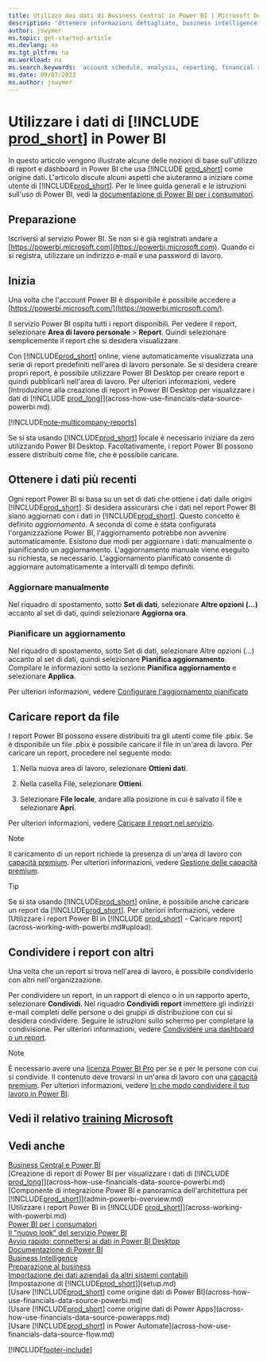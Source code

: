 ```yaml
---
title: Utilizzo dei dati di Business Central in Power BI | Microsoft Docs
description: 'Ottenere informazioni dettagliate, business intelligence e KPI dai dati di Business Central utilizzando Power BI.'
author: jswymer
ms.topic: get-started-article
ms.devlang: na
ms.tgt_pltfrm: na
ms.workload: na
ms.search.keywords: 'account schedule, analysis, reporting, financial report, business intelligence, KPI'
ms.date: 09/07/2022
ms.author: jswymer
---
```

# <a name="work-with-include-prodshortincludesprodshortmd-data-in-power-bi" />Utilizzare i dati di [!INCLUDE [prod_short](includes/prod_short.md)] in Power BI

In questo articolo vengono illustrate alcune delle nozioni di base sull'utilizzo di report e dashboard in Power BI che usa [!INCLUDE [prod_short](includes/prod_short.md)] come origine dati. L'articolo discute alcuni aspetti che aiuteranno a iniziare come utente di [!INCLUDE[prod_short](includes/prod_short.md)]. Per le linee guida generali e le istruzioni sull'uso di Power BI, vedi la [documentazione di Power BI per i consumatori](/power-bi/consumer).

## <a name="get-ready" />Preparazione

Iscriversi al servizio Power BI. Se non si è già registrati andare a [https://powerbi.microsoft.com](https://powerbi.microsoft.com). Quando ci si registra, utilizzare un indirizzo e-mail e una password di lavoro.

## <a name="get-started" />Inizia

Una volta che l'account Power BI è disponibile è possibile accedere a [https://powerbi.microsoft.com/](https://powerbi.microsoft.com/).

Il servizio Power BI ospita tutti i report disponibili. Per vedere il report, selezionare **Area di lavoro personale** > **Report**. Quindi selezionare semplicemente il report che si desidera visualizzare.

Con [!INCLUDE[prod_short](includes/prod_short.md)] online, viene automaticamente visualizzata una serie di report predefiniti nell'area di lavoro personale. Se si desidera creare propri report, è possibile utilizzare Power BI Desktop per creare report e quindi pubblicarli nell'area di lavoro. Per ulteriori informazioni, vedere [Introduzione alla creazione di report in Power BI Desktop per visualizzare i dati di [!INCLUDE [prod_long](includes/prod_long.md)]](across-how-use-financials-data-source-powerbi.md).

[!INCLUDE[note-multicompany-reports](includes/note-multicompany-reports.md)]

Se si sta usando [!INCLUDE[prod_short](includes/prod_short.md)] locale è necessario iniziare da zero utilizzando Power BI Desktop. Facoltativamente, i report Power BI possono essere distribuiti come file, che è possibile caricare.

## <a name="get-the-latest-data" />Ottenere i dati più recenti

Ogni report Power BI si basa su un set di dati che ottiene i dati dalle origini [!INCLUDE[prod_short](includes/prod_short.md)]. Si desidera assicurarsi che i dati nel report Power BI siano aggiornati con i dati in [!INCLUDE[prod_short](includes/prod_short.md)]. Questo concetto è definito *aggiornamento*.  A seconda di come è stata configurata l'organizzazione Power BI, l'aggiornamento potrebbe non avvenire automaticamente. Esistono due modi per aggiornare i dati: manualmente o pianificando un aggiornamento. L'aggiornamento manuale viene eseguito su richiesta, se necessario. L'aggiornamento pianificato consente di aggiornare automaticamente a intervalli di tempo definiti.

### <a name="refresh-manually" />Aggiornare manualmente

Nel riquadro di spostamento, sotto **Set di dati**, selezionare **Altre opzioni (...)** accanto al set di dati, quindi selezionare **Aggiorna ora**.

### <a name="schedule-a-refresh" />Pianificare un aggiornamento

Nel riquadro di spostamento, sotto Set di dati, selezionare Altre opzioni (...) accanto al set di dati, quindi selezionare **Pianifica aggiornamento**. Compilare le informazioni sotto la sezione **Pianifica aggiornamento** e selezionare **Applica**.

Per ulteriori informazioni, vedere [Configurare l'aggiornamento pianificato](/power-bi/connect-data/refresh-scheduled-refresh)

## <a name="a-nameuploadaupload-reports-from-files" /><a name="upload"></a>Caricare report da file

I report Power BI possono essere distribuiti tra gli utenti come file .pbix. Se è disponibile un file .pbix è possibile caricare il file in un'area di lavoro. Per caricare un report, procedere nel seguente modo:

1. Nella nuova area di lavoro, selezionare **Ottieni dati**.

2. Nella casella File, selezionare **Ottieni**.

3. Selezionare **File locale**, andare alla posizione in cui è salvato il file e selezionare **Apri**.

Per ulteriori informazioni, vedere [Caricare il report nel servizio](/power-bi/paginated-reports/paginated-reports-quickstart-aw#upload-the-report-to-the-service).

> [!NOTE]
> Il caricamento di un report richiede la presenza di un'area di lavoro con [capacità premium](/power-bi/service-premium-what-is). Per ulteriori informazioni, vedere [Gestione delle capacità premium](/power-bi/admin/service-premium-capacity-manage). 

> [!TIP]
> Se si sta usando [!INCLUDE[prod_short](includes/prod_short.md)] online, è possibile anche caricare un report da [!INCLUDE[prod_short](includes/prod_short.md)]. Per ulteriori informazioni, vedere [Utilizzare i report Power BI in [!INCLUDE [prod_short](includes/prod_short.md)] - Caricare report](across-working-with-powerbi.md#upload).

## <a name="a-nameshareashare-reports-with-others" /><a name="share"></a>Condividere i report con altri

Una volta che un report si trova nell'area di lavoro, è possibile condividerlo con altri nell'organizzazione.

Per condividere un report, in un rapport di elenco o in un rapporto aperto, selezionare **Condividi**. Nel riquadro **Condividi report** immettere gli indirizzi e-mail completi delle persone o dei gruppi di distribuzione con cui si desidera condividere. Seguire le istruzioni sullo schermo per completare la condivisione. Per ulteriori informazioni, vedere [Condividere una dashboard o un report](/power-bi/collaborate-share/service-share-dashboards#share-a-dashboard-or-report).

> [!NOTE]
> È necessario avere una [licenza Power BI Pro](/power-bi/service-features-license-type) per se e per le persone con cui si condivide. Il contenuto deve trovarsi in un'area di lavoro con una [capacità premium](/power-bi/service-premium-what-is). Per ulteriori informazioni, vedere [In che modo condividere il tuo lavoro in Power BI](/power-bi/service-how-to-collaborate-distribute-dashboards-reports).

## <a name="see-related-microsoft-trainingtrainingmodulesconfigure-powerbi-excel-dynamics--business-centralindex" />Vedi il relativo [training Microsoft](/training/modules/configure-powerbi-excel-dynamics-365-business-central/index)

## <a name="see-also" />Vedi anche

[Business Central e Power BI](admin-powerbi.md)  
[Creazione di report di Power BI per visualizzare i dati di [!INCLUDE [prod_long](includes/prod_long.md)]](across-how-use-financials-data-source-powerbi.md)  
[Componente di integrazione Power BI e panoramica dell'architettura per [!INCLUDE[prod_short](includes/prod_short.md)]](admin-powerbi-overview.md)  
[Utilizzare i report Power BI in [!INCLUDE [prod_short](includes/prod_short.md)]](across-working-with-powerbi.md)  
[Power BI per i consumatori](/power-bi/consumer/end-user-consumer)  
[Il "nuovo look" del servizio Power BI](/power-bi/service-new-look)  
[Avvio rapido: connettersi ai dati in Power BI Desktop](/power-bi/desktop-quickstart-connect-to-data)  
[Documentazione di Power BI](/power-bi/)  
[Business Intelligence](bi.md)  
[Preparazione al business](ui-get-ready-business.md)  
[Importazione dei dati aziendali da altri sistemi contabili](across-import-data-configuration-packages.md)  
[Impostazione di [!INCLUDE[prod_short](includes/prod_short.md)]](setup.md)  
[Usare [!INCLUDE[prod_short](includes/prod_short.md)] come origine dati di Power BI](across-how-use-financials-data-source-powerbi.md)  
[Usare [!INCLUDE[prod_short](includes/prod_short.md)] come origine dati di Power Apps](across-how-use-financials-data-source-powerapps.md)  
[Usare [!INCLUDE[prod_short](includes/prod_short.md)] in Power Automate](across-how-use-financials-data-source-flow.md)  




[!INCLUDE[footer-include](includes/footer-banner.md)]
